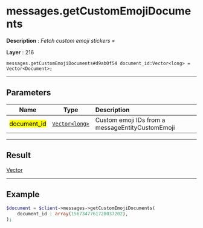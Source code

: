 # messages.getCustomEmojiDocuments

**Description** : *Fetch custom emoji stickers &raquo;*

**Layer** : 216

```tl
messages.getCustomEmojiDocuments#d9ab0f54 document_id:Vector<long> = Vector<Document>;
```

---

## Parameters

| Name | Type | Description |
| :---: | :---: | :--- |
| <mark>document_id</mark> | [`Vector<long>`](type/long) | Custom emoji IDs from a messageEntityCustomEmoji |

---

## Result

[Vector<Document>](type/Document)

---

## Example

```php
$document = $client->messages->getCustomEmojiDocuments(
	document_id : array(1567347761728037202),
);
```